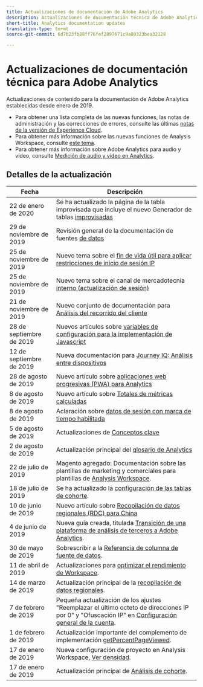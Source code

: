 ```yaml
---
title: Actualizaciones de documentación de Adobe Analytics
description: Actualizaciones de documentación técnica de Adobe Analytics
short-title: Analytics documentation updates
translation-type: tm+mt
source-git-commit: 6d7b23fb88ff76fef2897671c9a80323bea32128

---
```



# Actualizaciones de documentación técnica para Adobe Analytics

Actualizaciones de contenido para la documentación de Adobe Analytics establecidas desde enero de 2019.

* Para obtener una lista completa de las nuevas funciones, las notas de administración y las correcciones de errores, consulte las últimas [notas de la versión de Experience Cloud](https://marketing.adobe.com/resources/help/en_US/whatsnew/).
* Para obtener más información sobre las nuevas funciones de Analysis Workspace, consulte [este tema](/help/analyze/analysis-workspace/new-features-in-analysis-workspace.md).
* Para obtener más información sobre Adobe Analytics para audio y vídeo, consulte [Medición de audio y vídeo en Analytics](https://docs.adobe.com/content/help/en/media-analytics/using/media-overview.html).

## Detalles de la actualización

| Fecha | Descripción |
|---|---|
| 22 de enero de 2020 | Se ha actualizado la página de la tabla improvisada que incluye el nuevo Generador de tablas [improvisadas](/help/analyze/analysis-workspace/visualizations/freeform-table.md) |
| 29 de noviembre de 2019 | Revisión general de la documentación de fuentes [de datos](/help/export/analytics-data-feed/data-feed-overview.md) |
| 25 de noviembre de 2019 | Nuevo tema sobre el [fin de vida útil para aplicar restricciones de inicio de sesión IP](https://docs.adobe.com/content/help/en/analytics/admin/company-settings/login-restrictions-eol.html) |
| 25 de noviembre de 2019 | Nuevo tema sobre el canal de mercadotecnia [interno (actualización de sesión)](https://docs.adobe.com/content/help/en/analytics/components/marketing-channels/session-refresh.html) |
| 21 de noviembre de 2019 | Nuevo conjunto de documentación para [Análisis del recorrido del cliente](https://docs.adobe.com/content/help/en/analytics-platform/using/cja-landing.html) |
| 28 de septiembre de 2019 | Nuevos artículos sobre [variables de configuración para la implementación de Javascript](https://docs.adobe.com/content/help/en/analytics/implementation/javascript-implementation/variables-analytics-reporting/configuration-variables.html) |
| 12 de septiembre de 2019 | Nueva documentación para [Journey IQ: Análisis entre dispositivos](https://docs.adobe.com/content/help/en/analytics/components/cda/cda-home.html) |
| 28 de agosto de 2019 | Nuevo artículo sobre [aplicaciones web progresivas (PWA) para Analytics](https://docs.adobe.com/content/help/en/analytics/analyze/pwa/pwa.html) |
| 8 de agosto de 2019 | Nuevo artículo sobre [Totales de métricas calculadas](/help/components/c-calcmetrics/cm-totals.md) |
| 8 de agosto de 2019 | Aclaración sobre [datos de sesión con marca de tiempo habilitada](/help/admin/admin/timestamp-optional.md) |
| 5 de agosto de 2019 | Actualizaciones de [Conceptos clave](/help/analyze/reports-analytics/key-concepts.md) |
| 2 de agosto de 2019 | Actualización principal del [glosario de Analytics](/help/technotes/terms.md) |
| 22 de julio de 2019 | Magento agregado: Documentación sobre las plantillas de marketing y comerciales para plantillas de [Analysis Workspace](/help/analyze/analysis-workspace/build-workspace-project/starter-projects.md). |
| 18 de julio de 2019 | Se ha actualizado la [configuración de las tablas de cohorte](/help/analyze/analysis-workspace/visualizations/cohort-table/t-cohort.md). |
| 10 de junio de 2019 | Nuevo artículo sobre [Recopilación de datos regionales (RDC) para China](https://docs.adobe.com/content/help/en/analytics/technotes/rdc/rdc-china.html) |
| 4 de junio de 2019 | Nueva guía creada, titulada [Transición de una plataforma de análisis de terceros a Adobe Analytics](/help/technotes/ga-to-aa/home.md). |
| 30 de mayo de 2019 | Sobrescribir a la [Referencia de columna de fuente de datos](/help/export/analytics-data-feed/c-df-contents/datafeeds-reference.md). |
| 11 de abril de 2019 | Actualizaciones para [optimizar el rendimiento de Workspace](/help/analyze/analysis-workspace/optimizing-performance.md). |
| 14 de marzo de 2019 | Actualización principal de la [recopilación de datos regionales](/help/technotes/rdc/regional-data-collection.md). |
| 7 de febrero de 2019 | Pequeña actualización de los ajustes &quot;Reemplazar el último octeto de direcciones IP por 0&quot; y &quot;Ofuscación IP&quot; en [Configuración general de la cuenta](/help/admin/admin/general-acct-settings-admin.md). |
| 1 de febrero de 2019 | Actualización importante del complemento de implementación [getPercentPageViewed](/help/implement/js-implementation/plugins/getpercentpageviewed.md). |
| 17 de enero de 2019 | Nueva configuración de proyecto en Analysis Workspace, [Ver densidad](/help/analyze/analysis-workspace/build-workspace-project/view-density.md). |
| 17 de enero de 2019 | Actualización principal de [Análisis de cohorte](/help/analyze/analysis-workspace/visualizations/cohort-table/cohort-analysis.md). |
